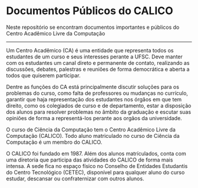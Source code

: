 Documentos Públicos do CALICO
=============================

Neste repositório se encontram documentos importantes e públicos do Centro Acadêmico Livre da Computação

***

Um Centro Acadêmico (CA) é uma entidade que representa todos os estudantes de um curso e seus interesses perante a UFSC. Deve manter com os estudantes um canal direto e permanente de contato, realizando as discussões, debates, palestras e reuniões de forma democrática e aberta a todos que quiserem participar.

Dentre as funções do CA está principalmente discutir soluções para os problemas do curso, como falta de professores ou mudanças no currículo, garantir que haja representação dos estudantes nos órgãos em que tem direito, como os colegiados de curso e de departamento, estar a disposição dos alunos para resolver problemas no âmbito da graduação e escutar suas opiniões de forma a representá-los perante aos orgãos da universidade.

O curso de Ciência da Computação tem o Centro Acadêmico Livre da Computação (CALICO). Todo aluno matriculado no curso de Ciência da Computação é um membro do CALICO.

O CALICO foi fundado em 1987. Além dos alunos matrículados, conta com uma diretoria que participa das atividades do CALICO de forma mais intensa. A sede fica no espaço físico no Conselho de Entidades Estudantis do Centro Tecnológico (CETEC), disponível para qualquer aluno do curso estudar, descansar ou confraternizar com outros alunos.

